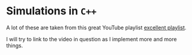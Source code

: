 # Simulations in `C++`

A lot of these are taken from this great YouTube playlist [excellent playlist][1].

I will try to link to the video in question as I implement more and more things.

[1]: https://www.youtube.com/playlist?list=PLRqwX-V7Uu6ZiZxtDDRCi6uhfTH4FilpH
